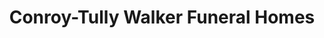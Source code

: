 ---
title: "Conroy-Tully Walker Funeral Homes"
url: /south-portland/conroy-tully-walker-funeral-homes/
shop: funeral directors
---